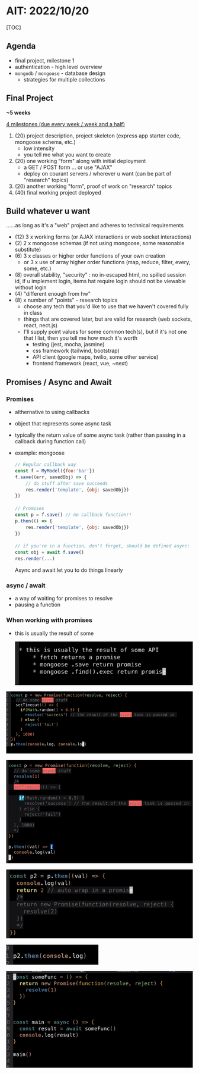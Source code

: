 # AIT: 2022/10/20

[TOC] 

## Agenda

* final project, milestone 1
* authentication - high level overview
* `mongodb` / `mongoose` - database design
    * strategies for multiple collections

  

## Final Project

**~5 weeks**

<u>4 milestones (due every week / week and a half)</u>

1. (20) project description, project skeleton (express app starter code, mongoose schema, etc.)
    * low intensity
    * you tell me what you want to create
2. (20) one working "form" along with initial deployment
    * a GET / POST form ... or use "AJAX"
    * deploy on courant servers / wherever u want (can be part of "research" topics)
3. (20) another working "form", proof of work on "research" topics
4. (40) final working project deployed



## Build whatever u want

......as long as it's a "web" project and adheres to technical requirements

* (12) 3 x working forms (or AJAX interactions or web socket interactions)
* (2) 2 x mongoose schemas (if not using mongoose, some reasonable substitute)
* (6) 3 x classes or higher order functions of your own creation
    * or 3 x use of array higher order functions (map, reduce, filter, every, some, etc.)
* (8) overall stability, "security" :  no in-escaped html, no spilled session id, if u implement login, items hat require login should not be viewable without login 
* (4) "different enough from hw"
* (8) x number of "points" - research topics
    * choose any tech that you'd like to use that we haven't covered fully in class
    * things that are covered later, but are valid for research (web sockets, react, nect.js)
    * I'll supply point values for some common tech(s), but if it's not one that I list, then you tell me how much it's worth
        * testing (jest, mocha, jasmine)
        * css framework (tailwind, bootstrap)
        * API client (google maps, twilio, some other service)
        * frontend framework (react, vue, ~next)



## Promises / Async and Await

### Promises

* althernative to using callbacks

* object that represents some async task

* typically the return value of some async task (rather than passing in a callback during function call)

* example: mongoose

    ```javascript
    // Regular callback way
    const f = MyModel({foo:'bar'})
    f.save((err, savedObj) => {
    	// do stuff after save succeeds
        res.render('template', {obj: savedObj})
    })
    
    // Promises
    const p = f.save() // no callback function!!
    p.then(() => {
        res.render('template', {obj: savedObj})
    })
    
    // if you're in a function, don't forget, should be defined async:
    const obj = await f.save()
    res.render(...)
    
    ```

    Async and await let you to do things linearly

### async / await

* a way of waiting for promises to resolve
* pausing a function

###  When working with promises

* this is usually the result of some

    ![image-20221208104050377](./image-20221208104050377.png)



![image-20221208104342564](./image-20221208104342564.png)

![image-20221208104630174](./image-20221208104630174.png)

![image-20221208104742642](./image-20221208104742642.png)

![image-20221208104749627](./image-20221208104749627.png)

![image-20221208105028375](./image-20221208105028375.png)

